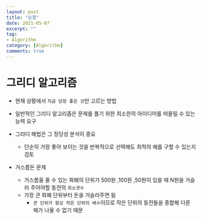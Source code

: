 ```yaml
---
layout: post
title: "순열"
date: 2021-05-07
excerpt: ""
tag:
- Algorithm
category: [Algorithm]
comments: true
---
```


# 그리디 알고리즘

- 현재 상황에서 `지금 당장 좋은 것`만 고르는 방법
- 일반적인 그리디 알고리즘은 문제를 풀기 위한 최소한의 아이디어를 떠올릴 수 있는 능력 요구
- 그리디 해법은 그 정당성 분석이 중요
    - 단순히 가장 좋아 보이는 것을 반복적으로 선택해도 최적의 해를 구할 수 있는지 검토

- 거스름돈 문제
    - 거스름울 줄 수 있는 화폐의 단위가 500원 ,100원 ,50원이 있을 때 N원을 거슬러 주어야할 동전의 `최소갯수`
    - 가장 큰 화폐 단위부터 돈을 거슬러주면 됨
        - `큰 단위가 항상 작은 단위의 배수`이므로 작은 단위의 동전들을 종합해 다른 해가 나올 수 없기 때문